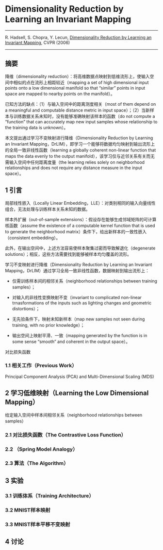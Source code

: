 # Dimensionality Reduction by Learning an Invariant Mapping

---

R. Hadsell, S. Chopra, Y. Lecun, [Dimensionality Reduction by Learning an Invariant Mapping][invariant_mapping], CVPR (2006)

[invariant_mapping]: http://www.cs.toronto.edu/~hinton/csc2535/readings/hadsell-chopra-lecun-06-1.pdf "Dimensionality Reduction by Learning an Invariant Mapping"

---

## 摘要

降维（dimensionality reduction）：将高维数据点映射到低维流形上，使输入空间中相似的点在流形上相距较近（mapping a set of high dimensional input points onto a low dimensional manifold so that “similar” points in input space are mapped to nearby points on the manifold）。

已知方法的缺点：（1）与输入空间中的距离测度相关（most of them depend on a meaningful and computable distance metric in input space）；（2）当新样本与训练数据关系未知时，没有能够准确映射该样本的函数（do not compute a “function” that can accurately map new input samples whose relationship to the training data is unknown）。

本文提出通过学习不变映射进行降维（Dimensionality Reduction by Learning an Invariant Mapping，DrLIM），即学习一个能够将数据均匀映射到输出流形上的全局一致非线性函数（learning a globally coherent non-linear function that maps the data evenly to the output manifold），该学习仅与近邻关系有关而无需输入空间中任何距离度量（the learning relies solely on neighborhood relationships and does not require any distance measure in the input space）。

## 1 引言

局部线性嵌入（Locally Linear Embedding，LLE）：对类别相同的输入向量线性组合，无法处理与训练样本关系未知的数据。

样本外扩展（out-of-sample extensions）：假设存在能够生成邻域矩阵的可计算核函数（assume the existence of a computable kernel function that is used to generate the neighborhood matrix）条件下，给出新样本的一致性嵌入（consistent embedding）。

此外，在输出空间中，上述方法容易使样本聚集过密而导致解退化（degenerate solutions）；相反，这些方法需要找到能够被样本均匀覆盖的流形。

学习不变映射进行降维（Dimensionality Reduction by Learning an Invariant Mapping，DrLIM）通过学习全局一致非线性函数，数据映射到输出流形上：

* 仅需训练样本间的相邻关系（neighborhood relationships between training samples）；

* 对输入的非线性变换映射不变（invariant to complicated non-linear trnasformations of the inputs such as lighting changes and geometric distortions）；

* 无先验条件下，映射未知新样本（map new samples not seen during training, with no prior knowledge）；

* 输出空间上映射平滑、一致（mapping generated by the function is in some sense “smooth” and coherent in the output space）。

对比损失函数

### 1.1 相关工作（Previous Work）

Principal Component Analysis (PCA) and Multi-Dimensional Scaling (MDS)

## 2 学习低维映射（Learning the Low Dimensional Mapping）

给定输入空间中样本间相邻关系（neighborhood relationships between samples）


### 2.1 对比损失函数（The Contrastive Loss Function）

### 2.2 （Spring Model Analogy）

### 2.3 算法（The Algorithm）

## 3 实验

### 3.1 训练体系（Training Architecture）

### 3.2 MNIST样本映射

### 3.3 MNIST样本平移不变映射

## 4 讨论
